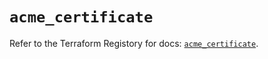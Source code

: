 # `acme_certificate`

Refer to the Terraform Registory for docs: [`acme_certificate`](https://registry.terraform.io/providers/vancluever/acme/2.16.1/docs/resources/certificate).
